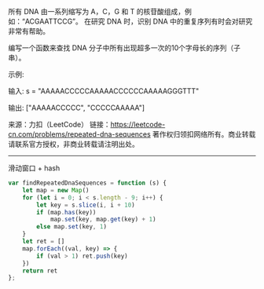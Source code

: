 所有 DNA 由一系列缩写为 A，C，G 和 T 的核苷酸组成，例如：“ACGAATTCCG”。
在研究 DNA 时，识别 DNA 中的重复序列有时会对研究非常有帮助。

编写一个函数来查找 DNA 分子中所有出现超多一次的10个字母长的序列（子串）。

示例:

输入: s = "AAAAACCCCCAAAAACCCCCCAAAAAGGGTTT"

输出: ["AAAAACCCCC", "CCCCCAAAAA"]

来源：力扣（LeetCode）
链接：https://leetcode-cn.com/problems/repeated-dna-sequences
著作权归领扣网络所有。商业转载请联系官方授权，非商业转载请注明出处。

---

滑动窗口 + hash

```javascript
var findRepeatedDnaSequences = function (s) {
	let map = new Map()
	for (let i = 0; i < s.length - 9; i++) {
		let key = s.slice(i, i + 10)
		if (map.has(key))
			map.set(key, map.get(key) + 1)
		else map.set(key, 1)
	}
	let ret = []
	map.forEach((val, key) => {
		if (val > 1) ret.push(key)
	})
	return ret
};
```





